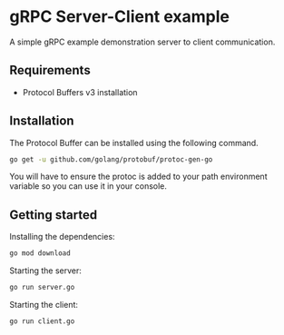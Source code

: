 # gRPC Server-Client example

A simple gRPC example demonstration server to client communication.

## Requirements

- Protocol Buffers v3 installation

## Installation

The Protocol Buffer can be installed using the following command.

```bash
go get -u github.com/golang/protobuf/protoc-gen-go
```

You will have to ensure the protoc is added to your path environment variable so you can use it in your console.

## Getting started

Installing the dependencies:

```bash
go mod download
```

Starting the server:

```bash
go run server.go
```

Starting the client:

```bash
go run client.go
```